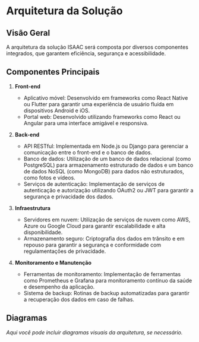 # Arquitetura da Solução

## Visão Geral
A arquitetura da solução ISAAC será composta por diversos componentes integrados, que garantem eficiência, segurança e acessibilidade.

## Componentes Principais
1. **Front-end**
   - Aplicativo móvel: Desenvolvido em frameworks como React Native ou Flutter para garantir uma experiência de usuário fluida em dispositivos Android e iOS.
   - Portal web: Desenvolvido utilizando frameworks como React ou Angular para uma interface amigável e responsiva.

2. **Back-end**
   - API RESTful: Implementada em Node.js ou Django para gerenciar a comunicação entre o front-end e o banco de dados.
   - Banco de dados: Utilização de um banco de dados relacional (como PostgreSQL) para armazenamento estruturado de dados e um banco de dados NoSQL (como MongoDB) para dados não estruturados, como fotos e vídeos.
   - Serviços de autenticação: Implementação de serviços de autenticação e autorização utilizando OAuth2 ou JWT para garantir a segurança e privacidade dos dados.

3. **Infraestrutura**
   - Servidores em nuvem: Utilização de serviços de nuvem como AWS, Azure ou Google Cloud para garantir escalabilidade e alta disponibilidade.
   - Armazenamento seguro: Criptografia dos dados em trânsito e em repouso para garantir a segurança e conformidade com regulamentações de privacidade.

4. **Monitoramento e Manutenção**
   - Ferramentas de monitoramento: Implementação de ferramentas como Prometheus e Grafana para monitoramento contínuo da saúde e desempenho da aplicação.
   - Sistema de backup: Rotinas de backup automatizadas para garantir a recuperação dos dados em caso de falhas.

## Diagramas
*Aqui você pode incluir diagramas visuais da arquitetura, se necessário.*
